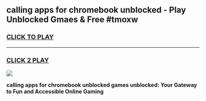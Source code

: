 
## calling apps for chromebook unblocked - Play Unblocked Gmaes & Free #tmoxw
<h3>
<a href="https://news.freeplayer.one?title=calling_apps_for_chromebook_unblocked&ref=03M">CLICK TO PLAY</a></h3>
<hr>

<h3>
<a href="https://news.freeplayer.one?title=calling_apps_for_chromebook_unblocked&ref=03M">CLICK 2 PLAY</a>
  
</h3>

<a href="https://news.freeplayer.one?title=calling_apps_for_chromebook_unblocked&ref=03M"><img src="https://clearcache.store/games.png"></a>


**calling apps for chromebook unblocked games unblocked: Your Gateway to Fun and Accessible Online Gaming**
